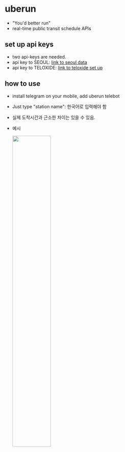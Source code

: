 # uberun
- "You'd better run"
- real-time public transit schedule APIs
## set up api keys
- two api-keys are needed.
- api key to SEOUL: [link to seoul data](https://data.seoul.go.kr/dataList/OA-12764/F/1/datasetView.do)
- api key to TELOXIDE: [link to teloxide set up](https://github.com/teloxide/teloxide)
## how to use
- install telegram on your mobile, add uberun telebot
- Just type "station name": 한국어로 입력해야 함
- 실제 도착시간과 근소한 차이는 있을 수 있음.
- 예시

  <img src="https://user-images.githubusercontent.com/126950833/235340206-f7b7a650-edd7-4803-a77d-20d5eaf18861.jpg" width="50%" height="50%"/>
